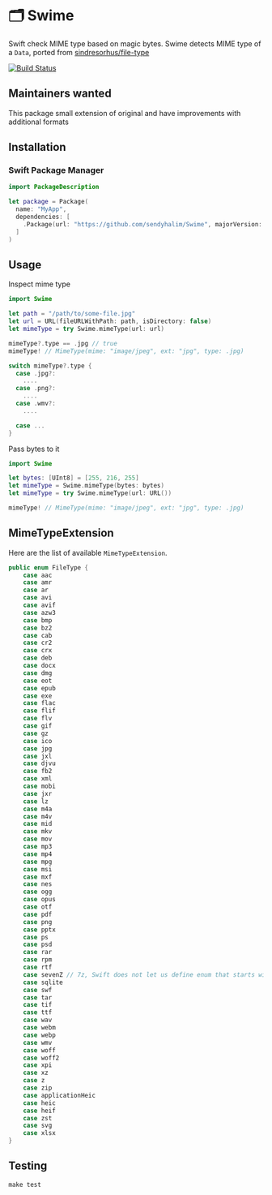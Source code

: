 # 🗂 Swime
Swift check MIME type based on magic bytes. Swime detects MIME type of a `Data`, ported from [sindresorhus/file-type](https://github.com/sindresorhus/file-type)

[![Build Status](https://travis-ci.org/sendyhalim/Swime.svg?branch=master)](https://travis-ci.org/sendyhalim/Swime)

## Maintainers wanted
This package small extension of original and have improvements with additional formats

## Installation
### Swift Package Manager
```swift
import PackageDescription

let package = Package(
  name: "MyApp",
  dependencies: [
    .Package(url: "https://github.com/sendyhalim/Swime", majorVersion: 3)
  ]
)
```

## Usage

Inspect mime type

```swift
import Swime

let path = "/path/to/some-file.jpg"
let url = URL(fileURLWithPath: path, isDirectory: false)
let mimeType = try Swime.mimeType(url: url)

mimeType?.type == .jpg // true
mimeType! // MimeType(mime: "image/jpeg", ext: "jpg", type: .jpg)

switch mimeType?.type {
  case .jpg?:
    ....
  case .png?:
    ....
  case .wmv?:
    ....

  case ...
}
```

Pass bytes to it
```swift
import Swime

let bytes: [UInt8] = [255, 216, 255]
let mimeType = Swime.mimeType(bytes: bytes)
let mimeType = try Swime.mimeType(url: URL())

mimeType! // MimeType(mime: "image/jpeg", ext: "jpg", type: .jpg)
```

## MimeTypeExtension
Here are the list of available `MimeTypeExtension`.

```swift
public enum FileType {
    case aac
    case amr
    case ar
    case avi
    case avif
    case azw3
    case bmp
    case bz2
    case cab
    case cr2
    case crx
    case deb
    case docx
    case dmg
    case eot
    case epub
    case exe
    case flac
    case flif
    case flv
    case gif
    case gz
    case ico
    case jpg
    case jxl
    case djvu
    case fb2
    case xml
    case mobi
    case jxr
    case lz
    case m4a
    case m4v
    case mid
    case mkv
    case mov
    case mp3
    case mp4
    case mpg
    case msi
    case mxf
    case nes
    case ogg
    case opus
    case otf
    case pdf
    case png
    case pptx
    case ps
    case psd
    case rar
    case rpm
    case rtf
    case sevenZ // 7z, Swift does not let us define enum that starts with a digit
    case sqlite
    case swf
    case tar
    case tif
    case ttf
    case wav
    case webm
    case webp
    case wmv
    case woff
    case woff2
    case xpi
    case xz
    case z
    case zip
    case applicationHeic
    case heic
    case heif
    case zst
    case svg
    case xlsx
}

```

## Testing
```
make test
```
